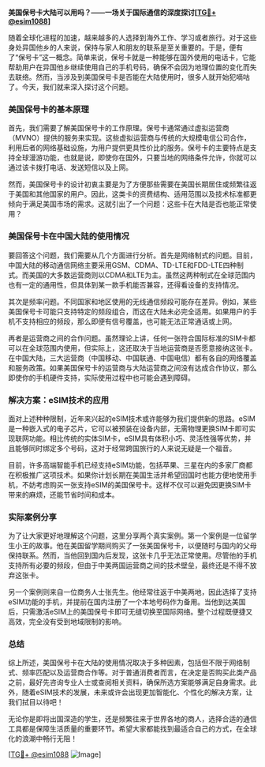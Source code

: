 **美国保号卡大陆可以用吗？——一场关于国际通信的深度探讨[[TG💪+ @esim1088](https://t.me/s/esim1088)]**

随着全球化进程的加速，越来越多的人选择到海外工作、学习或者旅行。对于这些身处异国他乡的人来说，保持与家人和朋友的联系是至关重要的。于是，便有了“保号卡”这一概念。简单来说，保号卡就是一种能够在国外使用的电话卡，它能帮助用户在异国他乡继续使用自己的手机号码，确保不会因为地理位置的变化而失去联络。然而，当涉及到美国保号卡是否能在大陆使用时，很多人就开始犯嘀咕了。今天，我们就来深入探讨这个问题。

### 美国保号卡的基本原理

首先，我们需要了解美国保号卡的工作原理。保号卡通常通过虚拟运营商（MVNO）提供的服务来实现。这些虚拟运营商与传统的大规模电信公司合作，利用后者的网络基础设施，为用户提供更具性价比的服务。保号卡的主要特点是支持全球漫游功能，也就是说，即使你在国外，只要当地的网络条件允许，你就可以通过该卡拨打电话、发送短信以及上网。

然而，美国保号卡的设计初衷主要是为了方便那些需要在美国长期居住或频繁往返于美国和其他国家的用户。因此，这类卡的资费结构、适用范围以及技术标准都更倾向于满足美国市场的需求。这就引出了一个问题：这些卡在大陆是否也能正常使用？

### 美国保号卡在中国大陆的使用情况

要回答这个问题，我们需要从几个方面进行分析。首先是网络制式的问题。目前，中国大陆的移动通信网络主要采用GSM、CDMA、TD-LTE和FDD-LTE四种制式。而美国的大多数运营商则以CDMA和LTE为主。虽然这两种制式在全球范围内也有一定的通用性，但具体到某一款手机能否兼容，还得看设备的支持情况。

其次是频率问题。不同国家和地区使用的无线通信频段可能存在差异。例如，某些美国保号卡可能只支持特定的频段组合，而这在大陆未必完全适用。如果用户的手机不支持相应的频段，那么即便有信号覆盖，也可能无法正常通话或上网。

再者是运营商之间的合作问题。虽然理论上讲，任何一张符合国际标准的SIM卡都可以在全球范围内使用，但实际上，这还取决于当地运营商是否愿意接纳这张卡。在中国大陆，三大运营商（中国移动、中国联通、中国电信）都有各自的网络覆盖和服务政策。如果美国保号卡的运营商与大陆运营商之间没有达成合作协议，那么即使你的手机硬件支持，实际使用过程中也可能会遇到障碍。

### 解决方案：eSIM技术的应用

面对上述种种限制，近年来兴起的eSIM技术或许能够为我们提供新的思路。eSIM是一种嵌入式的电子芯片，它可以被预装在设备内部，无需物理更换SIM卡即可实现联网功能。相比传统的实体SIM卡，eSIM具有体积小巧、灵活性强等优势，并且能够同时绑定多个号码，这对于经常跨国旅行的人来说无疑是一个福音。

目前，许多高端智能手机已经支持eSIM功能，包括苹果、三星在内的多家厂商都在积极推广这项技术。如果你计划长期在美国生活并希望回国时也能方便地使用手机，不妨考虑购买一张支持eSIM的美国保号卡。这样不仅可以避免因更换SIM卡带来的麻烦，还能节省时间和成本。

### 实际案例分享

为了让大家更好地理解这个问题，这里分享两个真实案例。第一个案例是一位留学生小王的故事。他在美国留学期间购买了一张美国保号卡，以便随时与国内的父母保持联系。然而，当他回到国内后发现，这张卡几乎无法正常使用。尽管他的手机支持所有必要的频段，但由于中美两国运营商之间的技术壁垒，最终还是不得不放弃这张卡。

另一个案例则来自一位商务人士张先生。他经常往返于中美两地，因此选择了支持eSIM功能的手机，并提前在国内注册了一个本地号码作为备用。当他到达美国后，只需激活eSIM上的美国保号卡即可无缝切换至国际网络。整个过程既便捷又高效，完全没有受到地域限制的影响。

### 总结

综上所述，美国保号卡在大陆的使用情况取决于多种因素，包括但不限于网络制式、频率匹配以及运营商合作等。对于普通消费者而言，在决定是否购买此类产品之前，最好先咨询专业人士或查阅相关资料，确保所选方案能够满足自身需求。此外，随着eSIM技术的发展，未来或许会出现更加智能化、个性化的解决方案，让我们拭目以待吧！

无论你是即将出国深造的学生，还是频繁往来于世界各地的商人，选择合适的通信工具都是保障生活质量的重要环节。希望大家都能找到最适合自己的方式，在全球化的浪潮中畅行无阻！

[[TG💪+ @esim1088](https://t.me/s/esim1088) ![Image](https://i.postimg.cc/4NQfJmqS/Snipaste-2025-05-13-00-14-12.png)]